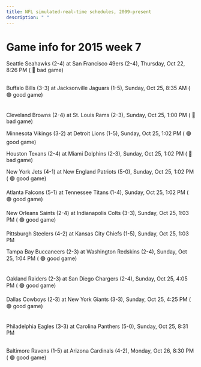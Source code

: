 ```yaml
---
title: NFL simulated-real-time schedules, 2009-present
description: " "
---
```


# Game info for 2015 week 7

Seattle Seahawks (2-4) at San Francisco 49ers (2-4), Thursday, Oct 22, 8:26 PM (	:red_circle: bad game)

<br/>Buffalo Bills (3-3) at Jacksonville Jaguars (1-5), Sunday, Oct 25, 8:35 AM (	:green_circle: good game)

<br/>Cleveland Browns (2-4) at St. Louis Rams (2-3), Sunday, Oct 25, 1:00 PM (	:red_circle: bad game)

Minnesota Vikings (3-2) at Detroit Lions (1-5), Sunday, Oct 25, 1:02 PM (	:green_circle: good game)

Houston Texans (2-4) at Miami Dolphins (2-3), Sunday, Oct 25, 1:02 PM (	:red_circle: bad game)

New York Jets (4-1) at New England Patriots (5-0), Sunday, Oct 25, 1:02 PM (	:green_circle: good game)

Atlanta Falcons (5-1) at Tennessee Titans (1-4), Sunday, Oct 25, 1:02 PM (	:green_circle: good game)

New Orleans Saints (2-4) at Indianapolis Colts (3-3), Sunday, Oct 25, 1:03 PM (	:green_circle: good game)

Pittsburgh Steelers (4-2) at Kansas City Chiefs (1-5), Sunday, Oct 25, 1:03 PM

Tampa Bay Buccaneers (2-3) at Washington Redskins (2-4), Sunday, Oct 25, 1:04 PM (	:green_circle: good game)

<br/>Oakland Raiders (2-3) at San Diego Chargers (2-4), Sunday, Oct 25, 4:05 PM (	:green_circle: good game)

Dallas Cowboys (2-3) at New York Giants (3-3), Sunday, Oct 25, 4:25 PM (	:green_circle: good game)

<br/>Philadelphia Eagles (3-3) at Carolina Panthers (5-0), Sunday, Oct 25, 8:31 PM

<br/>Baltimore Ravens (1-5) at Arizona Cardinals (4-2), Monday, Oct 26, 8:30 PM (	:green_circle: good game)

